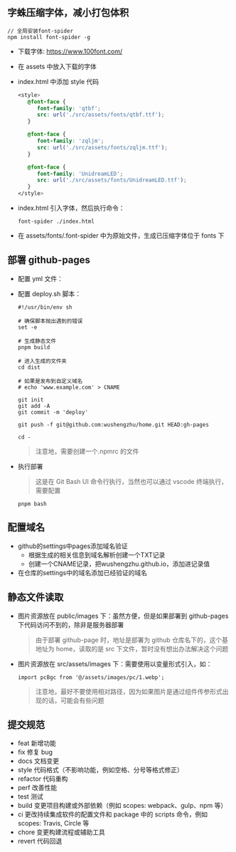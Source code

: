 ## 字蛛压缩字体，减小打包体积

```
// 全局安装font-spider
npm install font-spider -g
```

- 下载字体: https://www.100font.com/
- 在 assets 中放入下载的字体
- index.html 中添加 style 代码

  ```css
  <style>
     @font-face {
        font-family: 'qtbf';
        src: url('./src/assets/fonts/qtbf.ttf');
     }

     @font-face {
        font-family: 'zqljm';
        src: url('./src/assets/fonts/zqljm.ttf');
     }

     @font-face {
        font-family: 'UnidreamLED';
        src: url('./src/assets/fonts/UnidreamLED.ttf');
     }
  </style>
  ```

- index.html 引入字体，然后执行命令：
  ```
  font-spider ./index.html
  ```
- 在 assets/fonts/.font-spider 中为原始文件，生成已压缩字体位于 fonts 下

## 部署 github-pages

- 配置 yml 文件：
- 配置 deploy.sh 脚本：

  ```
  #!/usr/bin/env sh

  # 确保脚本抛出遇到的错误
  set -e

  # 生成静态文件
  pnpm build

  # 进入生成的文件夹
  cd dist

  # 如果是发布到自定义域名
  # echo 'www.example.com' > CNAME

  git init
  git add -A
  git commit -m 'deploy'

  git push -f git@github.com:wushengzhu/home.git HEAD:gh-pages

  cd -
  ```

  > 注意地，需要创建一个.npmrc 的文件

- 执行部署
  > 这是在 Git Bash UI 命令行执行，当然也可以通过 vscode 终端执行，需要配置
  ```
  pnpm bash
  ```
## 配置域名
- github的settings中pages添加域名验证
  - 根据生成的相关信息到域名解析创建一个TXT记录
  - 创建一个CNAME记录，把wushengzhu.github.io，添加进记录值
- 在仓库的settings中的域名添加已经验证的域名
## 静态文件读取

- 图片资源放在 public/images 下：虽然方便，但是如果部署到 github-pages 下代码访问不到的，除非是服务器部署
  > 由于部署 github-page 时，地址是部署为 github 仓库名下的，这个基地址为 home，读取的是 src 下文件，暂时没有想出办法解决这个问题
- 图片资源放在 src/assets/images 下：需要使用以变量形式引入，如：
  ```
  import pcBgc from '@/assets/images/pc/1.webp';
  ```
  > 注意地，最好不要使用相对路径，因为如果图片是通过组件传参形式出现的话，可能会有些问题

## 提交规范

- feat 新增功能
- fix 修复 bug
- docs 文档变更
- style 代码格式（不影响功能，例如空格、分号等格式修正）
- refactor 代码重构
- perf 改善性能
- test 测试
- build 变更项目构建或外部依赖（例如 scopes: webpack、gulp、npm 等）
- ci 更改持续集成软件的配置文件和 package 中的 scripts 命令，例如 scopes: Travis, Circle 等
- chore 变更构建流程或辅助工具
- revert 代码回退
